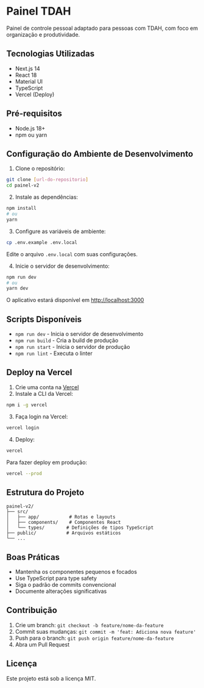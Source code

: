 # Painel TDAH

Painel de controle pessoal adaptado para pessoas com TDAH, com foco em organização e produtividade.

## Tecnologias Utilizadas

- Next.js 14
- React 18
- Material UI
- TypeScript
- Vercel (Deploy)

## Pré-requisitos

- Node.js 18+ 
- npm ou yarn

## Configuração do Ambiente de Desenvolvimento

1. Clone o repositório:
```bash
git clone [url-do-repositorio]
cd painel-v2
```

2. Instale as dependências:
```bash
npm install
# ou
yarn
```

3. Configure as variáveis de ambiente:
```bash
cp .env.example .env.local
```
Edite o arquivo `.env.local` com suas configurações.

4. Inicie o servidor de desenvolvimento:
```bash
npm run dev
# ou
yarn dev
```

O aplicativo estará disponível em [http://localhost:3000](http://localhost:3000)

## Scripts Disponíveis

- `npm run dev` - Inicia o servidor de desenvolvimento
- `npm run build` - Cria a build de produção
- `npm run start` - Inicia o servidor de produção
- `npm run lint` - Executa o linter

## Deploy na Vercel

1. Crie uma conta na [Vercel](https://vercel.com)
2. Instale a CLI da Vercel:
```bash
npm i -g vercel
```

3. Faça login na Vercel:
```bash
vercel login
```

4. Deploy:
```bash
vercel
```

Para fazer deploy em produção:
```bash
vercel --prod
```

## Estrutura do Projeto

```
painel-v2/
├── src/
│   ├── app/           # Rotas e layouts
│   ├── components/    # Componentes React
│   └── types/        # Definições de tipos TypeScript
├── public/           # Arquivos estáticos
└── ...
```

## Boas Práticas

- Mantenha os componentes pequenos e focados
- Use TypeScript para type safety
- Siga o padrão de commits convencional
- Documente alterações significativas

## Contribuição

1. Crie um branch: `git checkout -b feature/nome-da-feature`
2. Commit suas mudanças: `git commit -m 'feat: Adiciona nova feature'`
3. Push para o branch: `git push origin feature/nome-da-feature`
4. Abra um Pull Request

## Licença

Este projeto está sob a licença MIT. 
